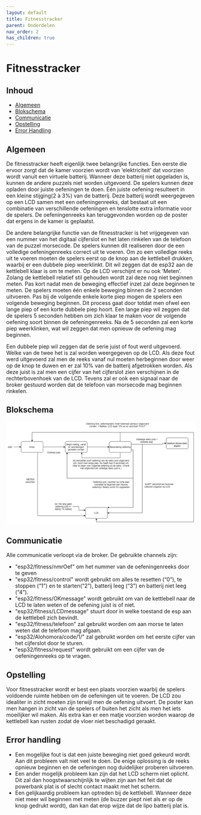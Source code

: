 ```yaml
---
layout: default
title: Fitnesstracker
parent: Onderdelen
nav_order: 2
has_children: true
---
```


# Fitnesstracker

## Inhoud

- [Algemeen](#Algemeen)
- [Blokschema](#Blokschema)
- [Communicatie](#Communicatie)
- [Opstelling](#Opstelling)
- [Error Handling](#Error-Handling)

## Algemeen
De fitnesstracker heeft eigenlijk twee belangrijke functies. Een eerste die ervoor zorgt dat de kamer voorzien wordt van ‘elektriciteit’ dat voorzien wordt vanuit een virtuele batterij. Wanneer deze batterij niet opgeladen is, kunnen de andere puzzels niet worden uitgevoerd. De spelers kunnen deze opladen door juiste oefeningen te doen. Één juiste oefening resulteert in een kleine stijging(2 à 3%) van de batterij. Deze batterij wordt weergegeven op een LCD samen met een oefeningenreeks, dat bestaat uit een combinatie van verschillende oefeningen en tenslotte extra informatie voor de spelers. De oefeningenreeks kan teruggevonden worden op de poster dat ergens in de kamer is geplaatst. 

De andere belangrijke functie van de fitnesstracker is het vrijgegeven van een nummer van het digitaal cijferslot en het laten rinkelen van de telefoon van de puzzel morsecode. De spelers kunnen dit realiseren door de een volledige oefeningenreeks correct uit te voeren. Om zo een volledige reeks uit te voeren moeten de spelers eerst op de knop aan de kettlebell drukken, waarbij er een dubbele piep weerklinkt. Dit wil zeggen dat de esp32 aan de kettlebell klaar is om te meten. Op de LCD verschijnt er nu ook ‘Meten’. Zolang de kettlebell relatief stil gehouden wordt zal deze nog niet beginnen meten. Pas kort nadat men de beweging effectief inzet zal deze beginnen te meten. De spelers moeten één enkele beweging binnen de 2 seconden uitvoeren. Pas bij de volgende enkele korte piep mogen de spelers een volgende beweging beginnen. Dit process gaat door totdat men ofwel een lange piep  of een korte dubbele piep hoort. Een lange piep wil zeggen dat de spelers 5 seconden hebben om zich klaar te maken voor de volgende oefening soort binnen de oefeningenreeks. Na de 5 seconden zal een korte piep weerklinken, wat wil zeggen dat men opnieuw de oefening mag beginnen. 

Een dubbele piep wil zeggen dat de serie juist of fout werd uitgevoerd. Welke van de twee het is zal worden weergegeven op de LCD. Als deze fout werd uitgevoerd zal men de reeks vanaf nul moeten herbeginnen door weer op de knop te duwen en er zal 10% van de batterij afgetrokken worden. Als deze juist is zal men een cijfer van het cijferslot zien verschijnen in de rechterbovenhoek van de LCD. Tevens zal er ook een signaal naar de broker gestuurd worden dat de telefoon van morsecode mag beginnen rinkelen.

## Blokschema
![Blokschema](Blokschema.png)

## Communicatie
Alle communicatie verloopt via de broker. De gebruikte channels zijn:
- "esp32/fitness/nmrOef" om het nummer van de oefeningenreeks door te geven
- "esp32/fitness/control" wordt gebruikt om alles te resetten (“0”), te stoppen (“1”) en te starten(“2”), batterij leeg (“3”) en batterij niet leeg (“4”).
- "esp32/fitness/OKmessage" wordt gebruikt om van de kettlebell naar de LCD te laten weten of de oefening juist is of niet.
- "esp32/fitness/LCDmessage" stuurt door in welke toestand de esp aan de kettlebell zich bevindt.
- "esp32/fitness/telefoon" zal gebruikt worden om aan morse te laten weten dat de telefoon mag afgaan.
- "esp32/Alohomora/code/1/" zal gebruikt worden om het eerste cijfer van het cijferslot door te sturen.
- "esp32/fitness/request" wordt gebruikt om een cijfer van de oefeningenreeks op te vragen.
## Opstelling
Voor fitnesstracker wordt er best een plaats voorzien waarbij de spelers voldoende ruimte hebben om de oefeningen uit te voeren. De LCD zou idealiter in zicht moeten zijn terwijl men de oefening uitvoert. De poster kan men hangen in zicht van de spelers of buiten het zicht als men het iets moeilijker wil maken. Als extra kan er een matje voorzien worden waarop de kettlebell kan rusten zodat de vloer niet beschadigd geraakt.
## Error handling
- Een mogelijke fout is dat een juiste beweging niet goed gekeurd wordt. Aan dit probleem valt niet veel te doen. De enige oplossing is de reeks opnieuw beginnen en de        oefeningen nog duidelijker proberen uitvoeren.
- Een ander mogelijk probleem kan zijn dat het LCD scherm niet oplicht. Dit zal dan hoogstwaarschijnlijk te wijten zijn aan het feit dat de powerbank plat is of slecht contact maakt met het scherm. 
- Een gelijkaardig probleem kan optreden bij de kettlebell. Wanneer deze niet meer wil beginnen met meten (de buzzer piept niet als er op de knop gedrukt wordt), dan kan dat erop wijze dat de lipo batterij plat is. 

